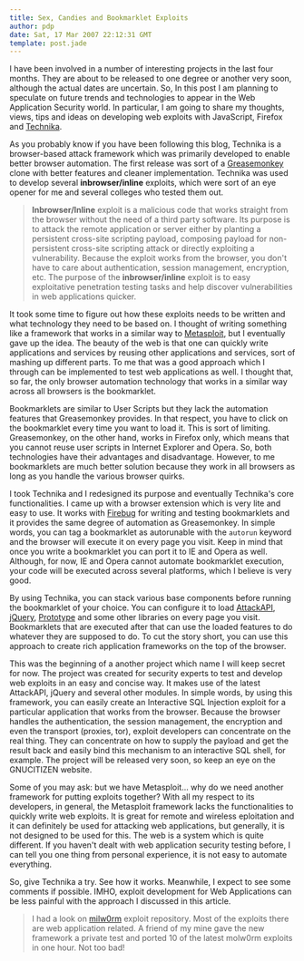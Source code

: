 ```yaml
---
title: Sex, Candies and Bookmarklet Exploits
author: pdp
date: Sat, 17 Mar 2007 22:12:31 GMT
template: post.jade
---
```


I have been involved in a number of interesting projects in the last four months. They are about to be released to one degree or another very soon, although the actual dates are uncertain. So, In this post I am planning to speculate on future trends and technologies to appear in the Web Application Security world. In particular, I am going to share my thoughts, views, tips and ideas on developing web exploits with JavaScript, Firefox and [Technika](/blog/technika).

As you probably know if you have been following this blog, Technika is a browser-based attack framework which was primarily developed to enable better browser automation. The first release was sort of a [Greasemonkey](http://greasemonkey.mozdev.org/) clone with better features and cleaner implementation. Technika was used to develop several **inbrowser/inline** exploits, which were sort of an eye opener for me and several colleges who tested them out.

> **Inbrowser/Inline** exploit is a malicious code that works straight from the browser without the need of a third party software. Its purpose is to attack the remote application or server either by planting a persistent cross-site scripting payload, composing payload for non-persistent cross-site scripting attack or directly exploiting a vulnerability. Because the exploit works from the browser, you don't have to care about authentication, session management, encryption, etc. The purpose of the **inbrowser/inline** exploit is to easy exploitative penetration testing tasks and help discover vulnerabilities in web applications quicker.

It took some time to figure out how these exploits needs to be written and what technology they need to be based on. I thought of writing something like a framework that works in a similar way to [Metasploit](http://www.metasploit.com/), but I eventually gave up the idea. The beauty of the web is that one can quickly write applications and services by reusing other applications and services, sort of mashing up different parts. To me that was a good approach which I through can be implemented to test web applications as well. I thought that, so far, the only browser automation technology that works in a similar way across all browsers is the bookmarklet.

Bookmarklets are similar to User Scripts but they lack the automation features that Greasemonkey provides. In that respect, you have to click on the bookmarklet every time you want to load it. This is sort of limiting. Greasemonkey, on the other hand, works in Firefox only, which means that you cannot reuse user scripts in Internet Explorer and Opera. So, both technologies have their advantages and disadvantage. However, to me bookmarklets are much better solution because they work in all browsers as long as you handle the various browser quirks.

I took Technika and I redesigned its purpose and eventually Technika's core functionalities. I came up with a browser extension which is very lite and easy to use. It works with [Firebug](http://www.getfirebug.com/) for writing and testing bookmarklets and it provides the same degree of automation as Greasemonkey. In simple words, you can tag a bookmarklet as autorunable with the `autorun` keyword and the browser will execute it on every page you visit. Keep in mind that once you write a bookmarklet you can port it to IE and Opera as well. Although, for now, IE and Opera cannot automate bookmarklet execution, your code will be executed across several platforms, which I believe is very good.

By using Technika, you can stack various base components before running the bookmarklet of your choice. You can configure it to load [AttackAPI](/blog/attackapi), [jQuery](http://jquery.com/), [Prototype](http://www.prototypejs.org/) and some other libraries on every page you visit. Bookmarklets that are executed after that can use the loaded features to do whatever they are supposed to do. To cut the story short, you can use this approach to create rich application frameworks on the top of the browser.

This was the beginning of a another project which name I will keep secret for now. The project was created for security experts to test and develop web exploits in an easy and concise way. It makes use of the latest AttackAPI, jQuery and several other modules. In simple words, by using this framework, you can easily create an Interactive SQL Injection exploit for a particular application that works from the browser. Because the browser handles the authentication, the session management, the encryption and even the transport (proxies, tor), exploit developers can concentrate on the real thing. They can concentrate on how to supply the payload and get the result back and easily bind this mechanism to an interactive SQL shell, for example. The project will be released very soon, so keep an eye on the GNUCITIZEN website.

Some of you may ask: but we have Metasploit... why do we need another framework for putting exploits together? With all my respect to its developers, in general, the Metasploit framework lacks the functionalities to quickly write web exploits. It is great for remote and wireless eploitation and it can definitely be used for attacking web applications, but generally, it is not designed to be used for this. The web is a system which is quite different. If you haven't dealt with web application security testing before, I can tell you one thing from personal experience, it is not easy to automate everything.

So, give Technika a try. See how it works. Meanwhile, I expect to see some comments if possible. IMHO, exploit development for Web Applications can be less painful with the approach I discussed in this article.

> I had a look on [milw0rm](http://www.milw0rm.com/) exploit repository. Most of the exploits there are web application related. A friend of my mine gave the new framework a private test and ported 10 of the latest molw0rm exploits in one hour. Not too bad!
